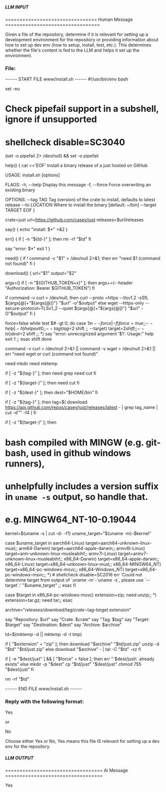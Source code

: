 ##### LLM INPUT #####
================================ Human Message =================================

Given a file of the repository, determine if it is relevant for setting up a development environment for the repository or providing information about how to set up dev env (how to setup, install, test, etc.). This determines whether the file's content is fed to the LLM and helps it set up the environment.

### File:
------ START FILE www/install.sh ------
#!/usr/bin/env bash

set -eu

# Check pipefail support in a subshell, ignore if unsupported
# shellcheck disable=SC3040
(set -o pipefail 2> /dev/null) && set -o pipefail

help() {
  cat <<'EOF'
Install a binary release of a just hosted on GitHub

USAGE:
    install.sh [options]

FLAGS:
    -h, --help      Display this message
    -f, --force     Force overwriting an existing binary

OPTIONS:
    --tag TAG       Tag (version) of the crate to install, defaults to latest release
    --to LOCATION   Where to install the binary [default: ~/bin]
    --target TARGET
EOF
}

crate=just
url=https://github.com/casey/just
releases=$url/releases

say() {
  echo "install: $*" >&2
}

err() {
  if [ -n "${td-}" ]; then
    rm -rf "$td"
  fi

  say "error: $*"
  exit 1
}

need() {
  if ! command -v "$1" > /dev/null 2>&1; then
    err "need $1 (command not found)"
  fi
}

download() {
  url="$1"
  output="$2"

  args=()
  if [ -n "${GITHUB_TOKEN+x}" ]; then
    args+=(--header "Authorization: Bearer $GITHUB_TOKEN")
  fi

  if command -v curl > /dev/null; then
    curl --proto =https --tlsv1.2 -sSfL ${args[@]+"${args[@]}"} "$url" -o"$output"
  else
    wget --https-only --secure-protocol=TLSv1_2 --quiet ${args[@]+"${args[@]}"} "$url" -O"$output"
  fi
}

force=false
while test $# -gt 0; do
  case $1 in
    --force | -f)
      force=true
      ;;
    --help | -h)
      help
      exit 0
      ;;
    --tag)
      tag=$2
      shift
      ;;
    --target)
      target=$2
      shift
      ;;
    --to)
      dest=$2
      shift
      ;;
    *)
      say "error: unrecognized argument '$1'. Usage:"
      help
      exit 1
      ;;
  esac
  shift
done

command -v curl > /dev/null 2>&1 ||
  command -v wget > /dev/null 2>&1 ||
  err "need wget or curl (command not found)"

need mkdir
need mktemp

if [ -z "${tag-}" ]; then
  need grep
  need cut
fi

if [ -z "${target-}" ]; then
  need cut
fi

if [ -z "${dest-}" ]; then
  dest="$HOME/bin"
fi

if [ -z "${tag-}" ]; then
  tag=$(
    download https://api.github.com/repos/casey/just/releases/latest - |
    grep tag_name |
    cut -d'"' -f4
  )
fi

if [ -z "${target-}" ]; then
  # bash compiled with MINGW (e.g. git-bash, used in github windows runners),
  # unhelpfully includes a version suffix in `uname -s` output, so handle that.
  # e.g. MINGW64_NT-10-0.19044
  kernel=$(uname -s | cut -d- -f1)
  uname_target="$(uname -m)-$kernel"

  case $uname_target in
    aarch64-Linux) target=aarch64-unknown-linux-musl;;
    arm64-Darwin) target=aarch64-apple-darwin;;
    armv6l-Linux) target=arm-unknown-linux-musleabihf;;
    armv7l-Linux) target=armv7-unknown-linux-musleabihf;;
    x86_64-Darwin) target=x86_64-apple-darwin;;
    x86_64-Linux) target=x86_64-unknown-linux-musl;;
    x86_64-MINGW64_NT) target=x86_64-pc-windows-msvc;;
    x86_64-Windows_NT) target=x86_64-pc-windows-msvc;;
    *)
      # shellcheck disable=SC2016
      err 'Could not determine target from output of `uname -m`-`uname -s`, please use `--target`:' "$uname_target"
    ;;
  esac
fi

case $target in
  x86_64-pc-windows-msvc) extension=zip; need unzip;;
  *) extension=tar.gz; need tar;;
esac

archive="$releases/download/$tag/$crate-$tag-$target.$extension"

say "Repository:  $url"
say "Crate:       $crate"
say "Tag:         $tag"
say "Target:      $target"
say "Destination: $dest"
say "Archive:     $archive"

td=$(mktemp -d || mktemp -d -t tmp)

if [ "$extension" = "zip" ]; then
  download "$archive" "$td/just.zip"
  unzip -d "$td" "$td/just.zip"
else
  download "$archive" - | tar -C "$td" -xz
fi

if [ -e "$dest/just" ] && [ "$force" = false ]; then
  err "\`$dest/just\` already exists"
else
  mkdir -p "$dest"
  cp "$td/just" "$dest/just"
  chmod 755 "$dest/just"
fi

rm -rf "$td"

------ END FILE www/install.sh ------

### Reply with the following format:

<rel>Yes</rel>

or

<rel>No</rel>

Choose either Yes or No, Yes means this file IS relevant for setting up a dev env for the repository.

##### LLM OUTPUT #####
================================== Ai Message ==================================

<rel>Yes</rel>
